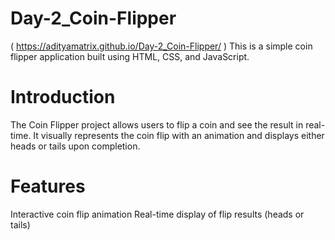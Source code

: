 # Day-2_Coin-Flipper
(  https://adityamatrix.github.io/Day-2_Coin-Flipper/ )
This is a simple  coin flipper application built using HTML, CSS, and JavaScript.

# Introduction
The Coin Flipper project allows users to flip a coin and see the result in real-time. It visually represents the coin flip with an animation and displays either heads or tails upon completion.

# Features
Interactive coin flip animation
Real-time display of flip results (heads or tails)

